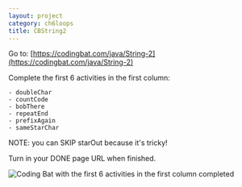 ```yaml
---
layout: project
category: ch6loops
title: CBString2
---
```



Go to: [https://codingbat.com/java/String-2](https://codingbat.com/java/String-2)

Complete the first 6 activities in the first column:

    - doubleChar
    - countCode
    - bobThere
    - repeatEnd
    - prefixAgain
    - sameStarChar

NOTE: you can SKIP starOut because it's tricky!

Turn in your DONE page URL when finished.

![Coding Bat with the first 6 activities in the first column completed](https://bradleycodeu.github.io/apcsa/u04a_it/U04aCBString2/cb03.png)
